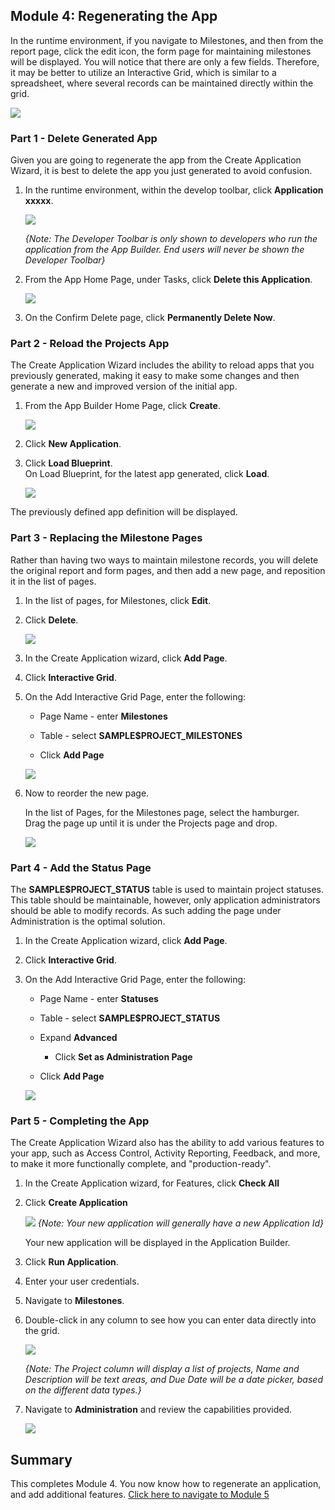 ## Module 4: Regenerating the App 

In the runtime environment, if you navigate to Milestones, and then from the report page, click the edit icon, the form page for maintaining milestones will be displayed. You will notice that there are only a few fields. Therefore, it may be better to utilize an Interactive Grid, which is similar to a spreadsheet, where several records can be maintained directly within the grid.

![](images/4/milestone-form.png)

### **Part 1** - Delete Generated App
Given you are going to regenerate the app from the Create Application Wizard, it is best to delete the app you just generated to avoid confusion.

1. In the runtime environment, within the develop toolbar, click **Application xxxxx**.  

    ![](images/4/dev-toolbar.png)  

    *{Note: The Developer Toolbar is only shown to developers who run the application from the App Builder. End users will never be shown the Developer Toolbar}*

2. From the App Home Page, under Tasks, click **Delete this Application**.  

    ![](images/4/delete-app.png)  

3. On the Confirm Delete page, click **Permanently Delete Now**.

### **Part 2** - Reload the Projects App
The Create Application Wizard includes the ability to reload apps that you previously generated, making it easy to make some changes and then generate a new and improved version of the initial app.

1. From the App Builder Home Page, click **Create**. 
 
    ![](images/4/create-app.png)
     
2. Click **New Application**.

3. Click **Load Blueprint**.    
    On Load Blueprint, for the latest app generated, click **Load**.  

    ![](images/4/load-blueprint.png)  
    
The previously defined app definition will be displayed.

### **Part 3** - Replacing the Milestone Pages
Rather than having two ways to maintain milestone records, you will delete the original report and form pages, and then add a new page, and reposition it in the list of pages.

1. In the list of pages, for Milestones, click **Edit**.
2. Click **Delete**.  

    ![](images/4/delete-old-page.png)

3. In the Create Application wizard, click **Add Page**.
4. Click **Interactive Grid**.
5. On the Add Interactive Grid Page, enter the following:
    - Page Name - enter **Milestones**
    - Table - select **SAMPLE$PROJECT_MILESTONES**
    
    - Click **Add Page**  

    ![](images/4/set-milestones.png)

6. Now to reorder the new page.

    In the list of Pages, for the Milestones page, select the hamburger.    
    Drag the page up until it is under the Projects page and drop.
    
    ![](images/4/move-milestones.png)


### **Part 4** - Add the Status Page
The **SAMPLE$PROJECT_STATUS** table is used to maintain project statuses. This table should be maintainable, however, only application administrators should be able to modify records. As such adding the page under Administration is the optimal solution.

1. In the Create Application wizard, click **Add Page**.
2. Click **Interactive Grid**.
3. On the Add Interactive Grid Page, enter the following:
    - Page Name - enter **Statuses**
    - Table - select **SAMPLE$PROJECT_STATUS**
    - Expand **Advanced**
        - Click **Set as Administration Page** 
    
    - Click **Add Page**  

    ![](images/4/set-status.png)


### **Part 5** - Completing the App
The Create Application Wizard also has the ability to add various features to your app, such as Access Control, Activity Reporting, Feedback, and more, to make it more functionally complete, and "production-ready". 

1. In the Create Application wizard, for Features, click **Check All**
2. Click **Create Application**
    
    ![](images/4/check-features.png)
    *{Note: Your new application will generally have a new Application Id}*
    
    Your new application will be displayed in the Application Builder.
    
3. Click **Run Application**.
4. Enter your user credentials.
5. Navigate to **Milestones**.
6. Double-click in any column to see how you can enter data directly into the grid.

    ![](images/4/view-milestones.png)
    
    *{Note: The Project column will display a list of projects, Name and Description will be text areas, and Due Date will be a date picker, based on the different data types.}*
    
7. Navigate to **Administration** and review the capabilities provided.

    ![](images/4/view-admin.png)

## Summary

This completes Module 4. You now know how to regenerate an application, and add additional features. [Click here to navigate to Module 5](5-improving-dashboard.md)
